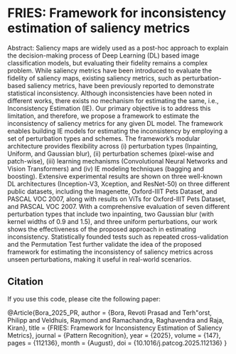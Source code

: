 # FRIES: Framework for inconsistency estimation of saliency metrics

Abstract:
Saliency maps are widely used as a post-hoc approach to explain the decision-making process of Deep Learning (DL) based image classification models, but evaluating their fidelity remains a complex problem. While saliency metrics have been introduced to evaluate the fidelity of saliency maps, existing saliency metrics, such as perturbation-based saliency metrics, have been previously reported to demonstrate statistical inconsistency. Although inconsistencies have been noted in different works, there exists no mechanism for estimating the same, i.e., Inconsistency Estimation (IE). Our primary objective is to address this limitation, and therefore, we propose a framework to estimate the inconsistency of saliency metrics for any given DL model. The framework enables building IE models for estimating the inconsistency by employing a set of perturbation types and schemes. The framework’s modular architecture provides flexibility across (i) perturbation types (Inpainting, Uniform, and Gaussian blur), (ii) perturbation schemes (pixel-wise and patch-wise), (iii) learning mechanisms (Convolutional Neural Networks and Vision Transformers) and (iv) IE modeling techniques (bagging and boosting). Extensive experimental results are shown on three well-known DL architectures (Inception-V3, Xception, and ResNet-50) on three different public datasets, including the Imagenette, Oxford-IIIT Pets Dataset, and PASCAL VOC 2007, along with results on ViTs for Oxford-IIIT Pets Dataset, and PASCAL VOC 2007. With a comprehensive evaluation of seven different perturbation types that include two inpainting, two Gaussian blur (with kernel widths of 0.9 and 1.5), and three uniform perturbations, our work shows the effectiveness of the proposed approach in estimating inconsistency. Statistically founded tests such as repeated cross-validation and the Permutation Test further validate the idea of the proposed framework for estimating the inconsistency of saliency metrics across unseen perturbations, making it useful in real-world scenarios.







## Citation

If you use this code, please cite the following paper:

@Article{Bora_2025_PR,
  author    = {Bora, Revoti Prasad and Terh\"orst, Philipp and Veldhuis, Raymond and Ramachandra, Raghavendra and Raja, Kiran},
  title     = {FRIES: Framework for Inconsistency Estimation of Saliency Metrics},
  journal   = {Pattern Recognition},
  year      = {2025},
  volume    = {147},
  pages     = {112136},
  month     = {August},
  doi       = {10.1016/j.patcog.2025.112136}
}

